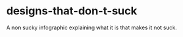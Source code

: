 designs-that-don-t-suck
=======================

A non sucky infographic explaining what it is that makes it not suck. 
